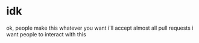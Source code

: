 # idk
ok, people make this whatever you want i'll accept almost all pull requests
i want people to interact with this
